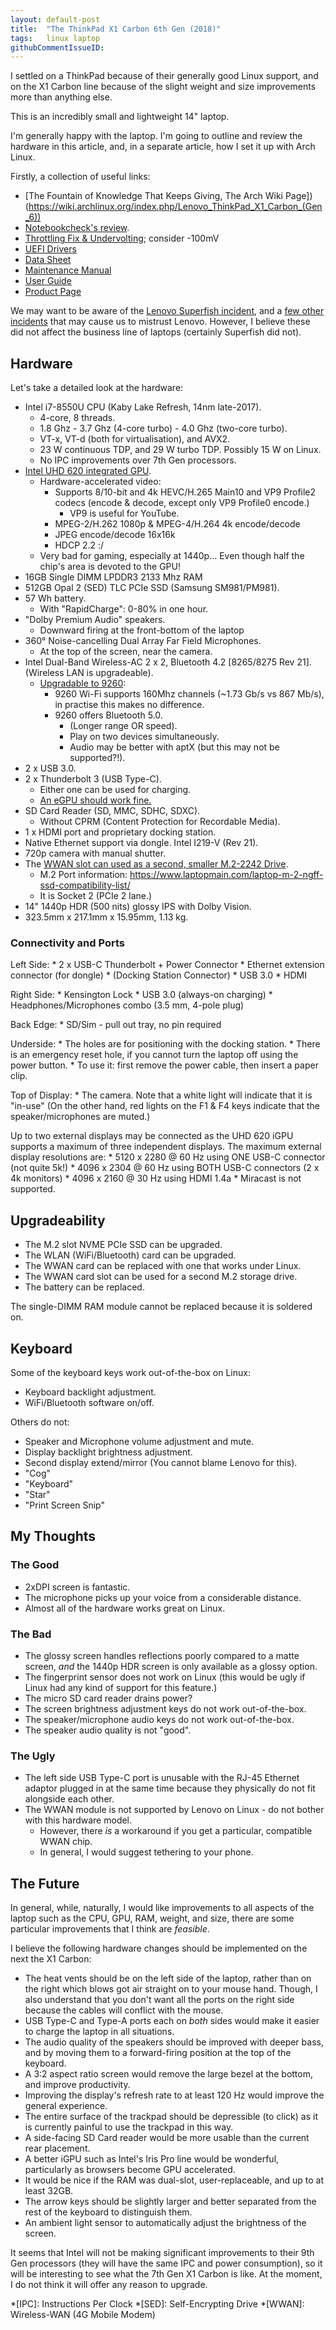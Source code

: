 ```yaml
---
layout: default-post
title:  "The ThinkPad X1 Carbon 6th Gen (2018)"
tags:   linux laptop
githubCommentIssueID:
---
```


I settled on a ThinkPad because of their generally good Linux support, and on the
X1 Carbon line because of the slight weight and size improvements more than anything else.

This is an incredibly small and lightweight 14" laptop.

I'm generally happy with the laptop. I'm going to outline and review the hardware
in this article, and, in a separate article, how I set it up with Arch Linux.

Firstly, a collection of useful links:

* [The Fountain of Knowledge That Keeps Giving, The Arch Wiki Page])(https://wiki.archlinux.org/index.php/Lenovo_ThinkPad_X1_Carbon_(Gen_6))
* [Notebookcheck's review](https://www.notebookcheck.net/Lenovo-ThinkPad-X1-Carbon-2018-WQHD-HDR-i7-Laptop-Review.284682.0.html).
* [Throttling Fix & Undervolting](https://github.com/erpalma/throttled); consider -100mV
* [UEFI Drivers](https://pcsupport.lenovo.com/gb/en/products/laptops-and-netbooks/thinkpad-x-series-laptops/thinkpad-x1-carbon-6th-gen-type-20kh-20kg/downloads)
* [Data Sheet](https://static.lenovo.com/shop/emea/content/pdf/ThinkPad/XSeries/Lenovo%20X1%20Carbon%20_DS_2018_EN_v1.pdf)
* [Maintenance Manual](https://download.lenovo.com/pccbbs/mobiles_pdf/x1_carbon_6thgen_hmm_en.pdf)
* [User Guide](https://download.lenovo.com/pccbbs/mobiles_pdf/x1_carbon_6th_ug_en.pdf?linkTrack=PSP:ProductInfo:UserGuide)
* [Product Page](https://www.lenovo.com/gb/en/laptops/thinkpad/x-series/ThinkPad-X1-Carbon-6th-Gen/p/22TP2TXX16G)

We may want to be aware of the [Lenovo Superfish incident][superfish], and a [few
other incidents][lenovo-incidents] that may cause us to mistrust Lenovo. However,
I believe these did not affect the business line of laptops (certainly Superfish
did not).


## Hardware

Let's take a detailed look at the hardware:

* Intel i7-8550U CPU (Kaby Lake Refresh, 14nm late-2017).
    * 4-core, 8 threads.
    * 1.8 Ghz - 3.7 Ghz (4-core turbo) - 4.0 Ghz (two-core turbo).
    * VT-x, VT-d (both for virtualisation), and AVX2.
    * 23 W continuous TDP, and 29 W turbo TDP. Possibly 15 W on Linux.
    * No IPC improvements over 7th Gen processors.
* [Intel UHD 620 integrated GPU][uhd620].
    * Hardware-accelerated video:
        * Supports 8/10-bit and 4k HEVC/H.265 Main10 and VP9 Profile2 codecs (encode & decode, except only VP9 Profile0 encode.)
            * VP9 is useful for YouTube.
        * MPEG-2/H.262 1080p & MPEG-4/H.264 4k encode/decode
        * JPEG encode/decode 16x16k
        * HDCP 2.2 :/
    * Very bad for gaming, especially at 1440p... Even though half the chip's area is devoted to the GPU!
* 16GB Single DIMM LPDDR3 2133 Mhz RAM
* 512GB Opal 2 (SED) TLC PCIe SSD (Samsung SM981/PM981).
* 57 Wh battery.
    * With "RapidCharge": 0-80% in one hour.
* "Dolby Premium Audio" speakers.
    * Downward firing at the front-bottom of the laptop
* 360° Noise-cancelling Dual Array Far Field Microphones.
    * At the top of the screen, near the camera.
* Intel Dual-Band Wireless-AC 2 x 2, Bluetooth 4.2 [8265/8275 Rev 21]. (Wireless LAN is upgradeable).
    * [Upgradable to 9260][upgrade-wireless-9260]:
        * 9260 Wi-Fi supports 160Mhz channels (~1.73 Gb/s vs 867 Mb/s), in practise this makes no difference.
        * 9260 offers Bluetooth 5.0.
            * (Longer range OR speed).
            * Play on two devices simultaneously.
            * Audio may be better with aptX (but this may not be supported?!).
* 2 x USB 3.0.
* 2 x Thunderbolt 3 (USB Type-C).
    * Either one can be used for charging.
    * [An eGPU should work fine.][egpu-example]
* SD Card Reader (SD, MMC, SDHC, SDXC).
    * Without CPRM (Content Protection for Recordable Media).
* 1 x HDMI port and proprietary docking station.
* Native Ethernet support via dongle. Intel I219-V (Rev 21).
* 720p camera with manual shutter.
* The [WWAN slot can used as a second, smaller M.2-2242 Drive][wwan-storage-drive].
    * M.2 Port information: https://www.laptopmain.com/laptop-m-2-ngff-ssd-compatibility-list/
    * It is Socket 2 (PCIe 2 lane.)
* 14" 1440p HDR (500 nits) glossy IPS with Dolby Vision.
* 323.5mm x 217.1mm x 15.95mm, 1.13 kg.

### Connectivity and Ports

Left Side:
    * 2 x USB-C Thunderbolt + Power Connector
    * Ethernet extension connector (for dongle)
    * (Docking Station Connector)
    * USB 3.0
    * HDMI

Right Side:
    * Kensington Lock
    * USB 3.0 (always-on charging)
    * Headphones/Microphones combo (3.5 mm, 4-pole plug)

Back Edge:
    * SD/Sim - pull out tray, no pin required

Underside:
    * The holes are for positioning with the docking station.
    * There is an emergency reset hole, if you cannot turn the laptop off using the power button.
        * To use it: first remove the power cable, then insert a paper clip.

Top of Display:
    * The camera. Note that a white light will indicate that it is "in-use"
    (On the other hand, red lights on the F1 & F4 keys indicate that the speaker/microphones are muted.)

Up to two external displays may be connected as the UHD 620 iGPU supports a
maximum of three independent displays. The maximum external display resolutions are:
    * 5120 x 2280 @ 60 Hz using ONE USB-C connector (not quite 5k!)
    * 4096 x 2304 @ 60 Hz using BOTH USB-C connectors (2 x 4k monitors)
    * 4096 x 2160 @ 30 Hz using HDMI 1.4a
    * Miracast is not supported.

## Upgradeability

* The M.2 slot NVME PCIe SSD can be upgraded.
* The WLAN (WiFi/Bluetooth) card can be upgraded.
* The WWAN card can be replaced with one that works under Linux.
* The WWAN card slot can be used for a second M.2 storage drive.
* The battery can be replaced.

The single-DIMM RAM module cannot be replaced because it is soldered on.

## Keyboard

Some of the keyboard keys work out-of-the-box on Linux:

* Keyboard backlight adjustment.
* WiFi/Bluetooth software on/off.

Others do not:

* Speaker and Microphone volume adjustment and mute.
* Display backlight brightness adjustment.
* Second display extend/mirror (You cannot blame Lenovo for this).
* "Cog"
* "Keyboard"
* "Star"
* "Print Screen Snip"

## My Thoughts

### The Good

* 2xDPI screen is fantastic.
* The microphone picks up your voice from a considerable distance.
* Almost all of the hardware works great on Linux.

### The Bad

* The glossy screen handles reflections poorly compared to a matte screen, *and*
the 1440p HDR screen is only available as a glossy option.
* The fingerprint sensor does not work on Linux (this would be ugly if Linux
had any kind of support for this feature.)
* The micro SD card reader drains power?
* The screen brightness adjustment keys do not work out-of-the-box.
* The speaker/microphone audio keys do not work out-of-the-box.
* The speaker audio quality is not "good".

### The Ugly

* The left side USB Type-C port is unusable with the RJ-45 Ethernet adaptor
plugged in at the same time because they physically do not fit alongside each other.
* The WWAN module is not supported by Lenovo on Linux - do not bother with
this hardware model.
    * However, there *is* a workaround if you get a particular, compatible WWAN chip.
    * In general, I would suggest tethering to your phone.

## The Future

In general, while, naturally, I would like improvements to all aspects of the laptop
such as the CPU, GPU, RAM, weight, and size, there are some particular improvements
that I think are *feasible*.

I believe the following hardware changes should be implemented on the next the X1 Carbon:

* The heat vents should be on the left side of the laptop, rather than on the right
which blows got air straight on to your mouse hand. Though, I also understand that
you don't want all the ports on the right side because the cables will conflict with the mouse.
* USB Type-C and Type-A ports each on *both* sides would make it easier to charge the laptop
in all situations.
* The audio quality of the speakers should be improved with deeper bass, and by moving
them to a forward-firing position at the top of the keyboard.
* A 3:2 aspect ratio screen would remove the large bezel at the bottom, and improve productivity.
* Improving the display's refresh rate to at least 120 Hz would improve the general experience.
* The entire surface of the trackpad should be depressible (to click) as it is currently painful
to use the trackpad in this way.
* A side-facing SD Card reader would be more usable than the current rear placement.
* A better iGPU such as Intel's Iris Pro line would be wonderful, particularly as
browsers become GPU accelerated.
* It would be nice if the RAM was dual-slot, user-replaceable, and up to at least 32GB.
* The arrow keys should be slightly larger and better separated from the rest of
the keyboard to distinguish them.
* An ambient light sensor to automatically adjust the brightness of the screen.

It seems that Intel will not be making significant improvements to their 9th Gen
processors (they will have the same IPC and power consumption), so it will be
interesting to see what the 7th Gen X1 Carbon is like. At the moment, I do not
think it will offer any reason to upgrade.

[superfish]: https://en.wikipedia.org/wiki/Superfish
[lenovo-incidents]: https://www.makeuseof.com/tag/security-failings-demonstrate-avoid-lenovo/
[wwan-storage-drive]: https://www.reddit.com/r/thinkpad/comments/9s9rnj/secondary_m2_ssd_in_x1_carbon_6th_gen/
[uhd620]: https://en.wikichip.org/wiki/intel/uhd_graphics/620
[upgrade-wireless-9260]: https://www.reddit.com/r/thinkpad/comments/8813ub/x1_carbon_whitelist/dwrgyjc/
[egpu-example]: https://egpu.io/forums/builds/thinkpad-x1-carbon-6th-gen-with-aorus-gaming-box-1080/
*[IPC]: Instructions Per Clock
*[SED]: Self-Encrypting Drive
*[WWAN]: Wireless-WAN (4G Mobile Modem)
